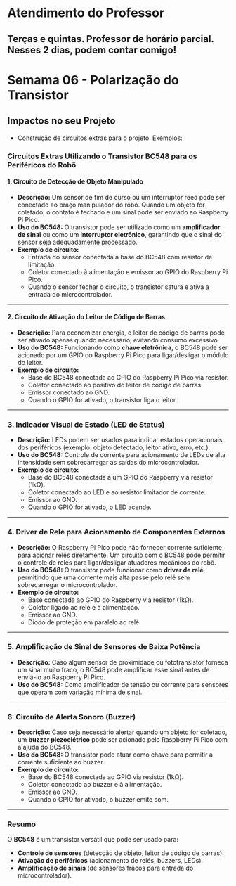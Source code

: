 # Atendimento do Professor

## Terças e quintas. Professor de horário parcial. Nesses 2 dias, podem contar comigo!

# Semama 06 - Polarização do Transistor

## Impactos no seu Projeto

* Construção de circuitos extras para o projeto. Exemplos:

### Circuitos Extras Utilizando o **Transistor BC548** para os Periféricos do Robô


#### 1. Circuito de Detecção de Objeto Manipulado
- **Descrição:** Um sensor de fim de curso ou um interruptor reed pode ser conectado ao braço manipulador do robô. Quando um objeto for coletado, o contato é fechado e um sinal pode ser enviado ao Raspberry Pi Pico.
- **Uso do BC548:** O transistor pode ser utilizado como um **amplificador de sinal** ou como um **interruptor eletrônico**, garantindo que o sinal do sensor seja adequadamente processado.
- **Exemplo de circuito:**
  - Entrada do sensor conectada à base do BC548 com resistor de limitação.
  - Coletor conectado à alimentação e emissor ao GPIO do Raspberry Pi Pico.
  - Quando o sensor fechar o circuito, o transistor satura e ativa a entrada do microcontrolador.

---

#### 2. Circuito de Ativação do Leitor de Código de Barras
- **Descrição:** Para economizar energia, o leitor de código de barras pode ser ativado apenas quando necessário, evitando consumo excessivo.
- **Uso do BC548:** Funcionando como **chave eletrônica**, o BC548 pode ser acionado por um GPIO do Raspberry Pi Pico para ligar/desligar o módulo do leitor.
- **Exemplo de circuito:**
  - Base do BC548 conectada ao GPIO do Raspberry Pi Pico via resistor.
  - Coletor conectado ao positivo do leitor de código de barras.
  - Emissor conectado ao GND.
  - Quando o GPIO for ativado, o transistor liga o leitor.

---

### 3. Indicador Visual de Estado (LED de Status)
- **Descrição:** LEDs podem ser usados para indicar estados operacionais dos periféricos (exemplo: objeto detectado, leitor ativo, erro, etc.).
- **Uso do BC548:** Controle de corrente para acionamento de LEDs de alta intensidade sem sobrecarregar as saídas do microcontrolador.
- **Exemplo de circuito:**
  - Base do BC548 conectada a um GPIO do Raspberry via resistor (1kΩ).
  - Coletor conectado ao LED e ao resistor limitador de corrente.
  - Emissor ao GND.
  - Quando o GPIO for ativado, o LED acende.

---

### 4. Driver de Relé para Acionamento de Componentes Externos
- **Descrição:** O Raspberry Pi Pico pode não fornecer corrente suficiente para acionar relés diretamente. Um circuito com o BC548 pode permitir o controle de relés para ligar/desligar atuadores mecânicos do robô.
- **Uso do BC548:** O transistor pode funcionar como **driver de relé**, permitindo que uma corrente mais alta passe pelo relé sem sobrecarregar o microcontrolador.
- **Exemplo de circuito:**
  - Base conectada ao GPIO do Raspberry via resistor (1kΩ).
  - Coletor ligado ao relé e à alimentação.
  - Emissor ao GND.
  - Diodo de proteção em paralelo ao relé.

---

### 5. Amplificação de Sinal de Sensores de Baixa Potência
- **Descrição:** Caso algum sensor de proximidade ou fototransistor forneça um sinal muito fraco, o BC548 pode amplificar esse sinal antes de enviá-lo ao Raspberry Pi Pico.
- **Uso do BC548:** Como amplificador de tensão ou corrente para sensores que operam com variação mínima de sinal.

---

### 6. Circuito de Alerta Sonoro (Buzzer)
- **Descrição:** Caso seja necessário alertar quando um objeto for coletado, um **buzzer piezoelétrico** pode ser acionado pelo Raspberry Pi Pico com a ajuda do BC548.
- **Uso do BC548:** O transistor pode atuar como chave para permitir a corrente suficiente ao buzzer.
- **Exemplo de circuito:**
  - Base do BC548 conectada ao GPIO via resistor (1kΩ).
  - Coletor conectado ao buzzer e à alimentação.
  - Emissor ao GND.
  - Quando o GPIO for ativado, o buzzer emite som.

---

### Resumo
O **BC548** é um transistor versátil que pode ser usado para:
- **Controle de sensores** (detecção de objeto, leitor de código de barras).
- **Ativação de periféricos** (acionamento de relés, buzzers, LEDs).
- **Amplificação de sinais** (de sensores fracos para entrada do microcontrolador).
